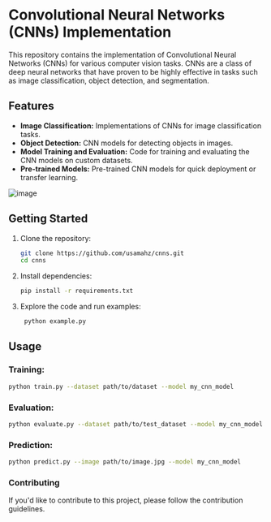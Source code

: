 # Convolutional Neural Networks (CNNs) Implementation

This repository contains the implementation of Convolutional Neural Networks (CNNs) for various computer vision tasks. CNNs are a class of deep neural networks that have proven to be highly effective in tasks such as image classification, object detection, and segmentation.

## Features
- **Image Classification:** Implementations of CNNs for image classification tasks.
- **Object Detection:** CNN models for detecting objects in images.
- **Model Training and Evaluation:** Code for training and evaluating the CNN models on custom datasets.
- **Pre-trained Models:** Pre-trained CNN models for quick deployment or transfer learning.

![image](https://github.com/usamahz/cnns/assets/39458672/a4d28f28-57a9-43e0-a5e0-e7249f507795)


## Getting Started

1. Clone the repository:

   ```bash
   git clone https://github.com/usamahz/cnns.git
   cd cnns
2. Install dependencies:
 
   ```bash
   pip install -r requirements.txt
   ```
3. Explore the code and run examples:
   ```bash
    python example.py
   ```
## Usage

### Training:
   ```bash
  python train.py --dataset path/to/dataset --model my_cnn_model
   ```
### Evaluation:
   ```bash
  python evaluate.py --dataset path/to/test_dataset --model my_cnn_model
   ```
### Prediction:
   ```bash
  python predict.py --image path/to/image.jpg --model my_cnn_model
   ```

### Contributing

If you'd like to contribute to this project, please follow the contribution guidelines.
